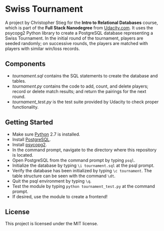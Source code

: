 # Swiss Tournament

A project by Christopher Stieg for the **Intro to Relational Databases** course,
which is part of the **Full Stack Nanodegree** from
[Udacity.com](https://www.udacity.com/course/full-stack-web-developer-nanodegree--nd004).
It uses the psycopg2 Python library to create a PostgreSQL database representing
a Swiss Tournament.  In the initial round of the tournament, players are seeded
randomly; on successive rounds, the players are matched with players with similar
win/loss records.

## Components
* _tournament.sql_ contains the SQL statements to create the database and tables.
* _tournament.py_ contains the code to add, count, and delete players; record
or delete match results; and return the pairings for the next round.
* _tournament_test.py_ is the test suite provided by Udacity to check proper functionality.

## Getting Started
* Make sure [Python](https://www.python.org/downloads/) 2.7 is installed.
* Install [PostgreSQL](https://www.postgresql.org/download/).
* Install [psycopg2](http://initd.org/psycopg/docs/install.html).
* In the command prompt, navigate to the directory where this repository is located.
* Open PostgreSQL from the command prompt by typing `psql`.
* Initialize the database by typing `\i tournament.sql` at the psql prompt.
* Verify the database has been initialized by typing `\c tournament`.
The table structure can be seen with the command `\dt`.
* Quit the psql environment by typing `\q`.
* Test the module by typing `python tournament_test.py` at the command prompt.
* If desired, use the module to create a frontend!

## License
This project is licensed under the MIT license.
